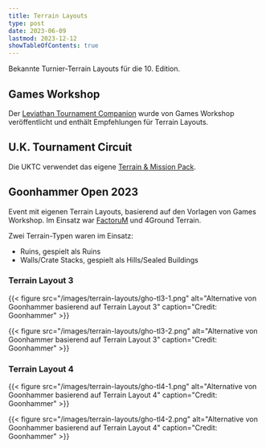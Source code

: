 ```yaml
---
title: Terrain Layouts
type: post
date: 2023-06-09
lastmod: 2023-12-12
showTableOfContents: true
---
```


Bekannte Turnier-Terrain Layouts für die 10. Edition.


## Games Workshop

Der [Leviathan Tournament Companion](https://www.warhammer-community.com/warhammer-40000-downloads/#miscellaneous) wurde von Games Workshop veröffentlicht und enthält Empfehlungen für Terrain Layouts.


## U.K. Tournament Circuit

Die UKTC verwendet das eigene [Terrain & Mission Pack](https://docs.google.com/document/d/1WV085gGnMPOF-zprcri-9HDW5BWBE34HGc9ndIGRJHM/edit).


## Goonhammer Open 2023

Event mit eigenen Terrain Layouts, basierend auf den Vorlagen von Games Workshop.
Im Einsatz war [FactoruM](https://www.factorum.co.uk/store/vt-necrotek-ruin-set-gunmetal) und 4Ground Terrain.

Zwei Terrain-Typen waren im Einsatz:
* Ruins, gespielt als Ruins
* Walls/Crate Stacks, gespielt als Hills/Sealed Buildings


### Terrain Layout 3

{{< figure src="/images/terrain-layouts/gho-tl3-1.png" alt="Alternative von Goonhammer basierend auf Terrain Layout 3" caption="Credit: Goonhammer" >}}

{{< figure src="/images/terrain-layouts/gho-tl3-2.png" alt="Alternative von Goonhammer basierend auf Terrain Layout 3" caption="Credit: Goonhammer" >}}


### Terrain Layout 4

{{< figure src="/images/terrain-layouts/gho-tl4-1.png" alt="Alternative von Goonhammer basierend auf Terrain Layout 4" caption="Credit: Goonhammer" >}}

{{< figure src="/images/terrain-layouts/gho-tl4-2.png" alt="Alternative von Goonhammer basierend auf Terrain Layout 4" caption="Credit: Goonhammer" >}}
